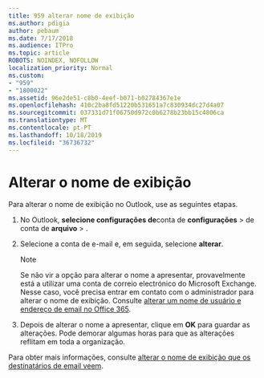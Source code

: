 ```yaml
---
title: 959 alterar nome de exibição
ms.author: pdigia
author: pebaum
ms.date: 7/17/2018
ms.audience: ITPro
ms.topic: article
ROBOTS: NOINDEX, NOFOLLOW
localization_priority: Normal
ms.custom:
- "959"
- "1800022"
ms.assetid: 96e2de51-c8b0-4eef-b071-b02784367e1e
ms.openlocfilehash: 410c2ba8fd51220b531651a7c830934dc27d4a07
ms.sourcegitcommit: 037331d71f06750d972c0b6278b23bb15c4806ca
ms.translationtype: MT
ms.contentlocale: pt-PT
ms.lasthandoff: 10/18/2019
ms.locfileid: "36736732"
---
```

# <a name="change-your-display-name"></a>Alterar o nome de exibição
  
Para alterar o nome de exibição no Outlook, use as seguintes etapas.
  
1. No Outlook, **selecione configurações de**conta de **configurações** \> de conta de **arquivo** \> .

2. Selecione a conta de e-mail e, em seguida, selecione **alterar**.

    > [!NOTE]
    > Se não vir a opção para alterar o nome a apresentar, provavelmente está a utilizar uma conta de correio electrónico do Microsoft Exchange. Nesse caso, você precisa entrar em contato com o administrador para alterar o nome de exibição. Consulte [alterar um nome de usuário e endereço de email no Office 365](https://docs.microsoft.com/office365/admin/add-users/change-a-user-name-and-email-address).
  
3. Depois de alterar o nome a apresentar, clique em **OK** para guardar as alterações. Pode demorar algumas horas para que as alterações reflitam em toda a organização.

Para obter mais informações, consulte [alterar o nome de exibição que os destinatários de email veem](https://support.office.com/article/2b53331a-ba2a-4803-88dc-ac9fe376c8a9.aspx).
  